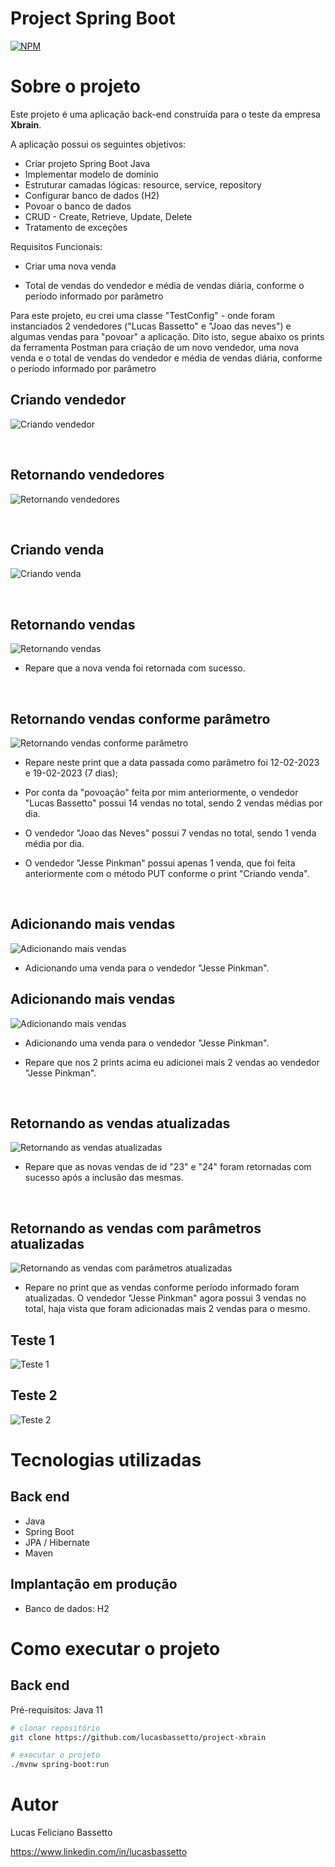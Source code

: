 # Project Spring Boot
[![NPM](https://img.shields.io/npm/l/react)](https://github.com/lucasbassetto/project-xbrain/blob/main/LICENSE) 

# Sobre o projeto

Este projeto é uma aplicação back-end construída para o teste da empresa **Xbrain**.

A aplicação possui os seguintes objetivos: 
- Criar projeto Spring Boot Java
- Implementar modelo de domínio
- Estruturar camadas lógicas: resource, service, repository
- Configurar banco de dados (H2)
- Povoar o banco de dados
- CRUD - Create, Retrieve, Update, Delete
- Tratamento de exceções

Requisitos Funcionais:
- Criar uma nova venda

- Total de vendas do vendedor e média de vendas diária, conforme o período informado por parâmetro

Para este projeto, eu crei uma classe "TestConfig" - onde foram instanciados 2 vendedores ("Lucas Bassetto" e "Joao das neves") e algumas vendas para "povoar" a aplicação. Dito isto, segue abaixo os prints da ferramenta Postman para criação de um novo vendedor, uma nova venda e o total de vendas do vendedor e média de vendas diária, conforme o período informado por parâmetro


## Criando vendedor
![Criando vendedor](https://github.com/lucasbassetto/assets/blob/main/Xbrain/criacao-vendedor.png?raw=true)

<br/>

## Retornando vendedores
![Retornando vendedores](https://github.com/lucasbassetto/assets/blob/main/Xbrain/get-vendedores.png?raw=true)

<br/>

## Criando venda
![Criando venda](https://github.com/lucasbassetto/assets/blob/main/Xbrain/criando-venda.png?raw=true)

<br/>

## Retornando vendas
![Retornando vendas](https://github.com/lucasbassetto/assets/blob/main/Xbrain/get-vendas.png?raw=true)

- Repare que a nova venda foi retornada com sucesso.

<br/>

## Retornando vendas conforme parâmetro
![Retornando vendas conforme parâmetro](https://github.com/lucasbassetto/assets/blob/main/Xbrain/get-vendas-parametro.png?raw=true)

- Repare neste print que a data passada como parâmetro foi 12-02-2023 e 19-02-2023 (7 dias);

- Por conta da "povoação" feita por mim anteriormente, o vendedor "Lucas Bassetto" possui 14 vendas no total, sendo 2 vendas médias por dia. 

- O vendedor "Joao das Neves" possui 7 vendas no total, sendo 1 venda média por dia.

- O vendedor "Jesse Pinkman" possui apenas 1 venda, que foi feita anteriormente com o método PUT conforme o print "Criando venda".

<br/>

## Adicionando mais vendas
![Adicionando mais vendas](https://github.com/lucasbassetto/assets/blob/main/Xbrain/add-venda-id-3_1.png?raw=true)

- Adicionando uma venda para o vendedor "Jesse Pinkman".

## Adicionando mais vendas 
![Adicionando mais vendas ](https://github.com/lucasbassetto/assets/blob/main/Xbrain/add-venda-id-3_2.png?raw=true)

- Adicionando uma venda para o vendedor "Jesse Pinkman".

- Repare que nos 2 prints acima eu adicionei mais 2 vendas ao vendedor "Jesse Pinkman".

<br/>

## Retornando as vendas atualizadas
![Retornando as vendas atualizadas](https://github.com/lucasbassetto/assets/blob/main/Xbrain/get-vendas-atualizado.png?raw=true)

- Repare que as novas vendas de id "23" e "24" foram retornadas com sucesso após a inclusão das mesmas.

<br/>

## Retornando as vendas com parâmetros atualizadas
![Retornando as vendas com parâmetros atualizadas](https://github.com/lucasbassetto/assets/blob/main/Xbrain/get-vendas-parametro-atualizado.png?raw=true)

- Repare no print que as vendas conforme período informado foram atualizadas. O vendedor "Jesse Pinkman" agora possui 3 vendas no total, haja vista que foram adicionadas mais 2 vendas para o mesmo.

## Teste 1
![Teste 1](https://github.com/lucasbassetto/assets/blob/main/Xbrain/TesteSale.png?raw=true)

## Teste 2
![Teste 2](https://github.com/lucasbassetto/assets/blob/main/Xbrain/TesteSeller.png?raw=true)

# Tecnologias utilizadas
## Back end
- Java
- Spring Boot
- JPA / Hibernate
- Maven


## Implantação em produção
- Banco de dados: H2

# Como executar o projeto

## Back end
Pré-requisitos: Java 11

```bash
# clonar repositório
git clone https://github.com/lucasbassetto/project-xbrain

# executar o projeto
./mvnw spring-boot:run
```

# Autor

Lucas Feliciano Bassetto

https://www.linkedin.com/in/lucasbassetto
